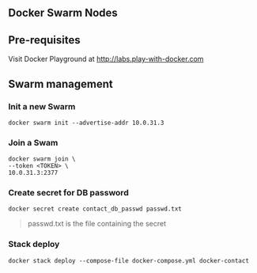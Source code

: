 Docker Swarm Nodes
-------------------

## Pre-requisites
Visit Docker Playground at http://labs.play-with-docker.com

## Swarm management

### Init a new Swarm
    docker swarm init --advertise-addr 10.0.31.3

### Join a Swam
    docker swarm join \
    --token <TOKEN> \
    10.0.31.3:2377

### Create secret for DB password
    docker secret create contact_db_passwd passwd.txt
> passwd.txt is the file containing the secret

### Stack deploy
    docker stack deploy --compose-file docker-compose.yml docker-contact
